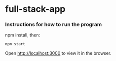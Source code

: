 # full-stack-app


### Instructions for how to run the program

npm install, then:

`npm start`

Open [http://localhost:3000](http://localhost:3000) to view it in the browser.
